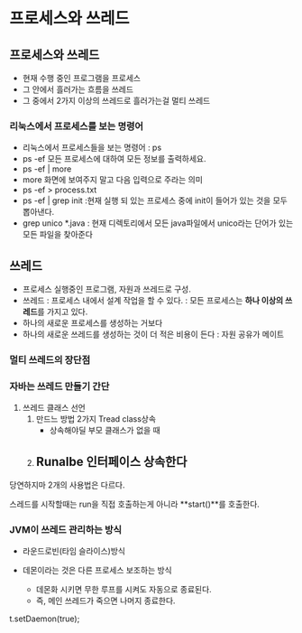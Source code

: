 # 프로세스와 쓰레드

## 프로세스와 쓰레드

- 현재 수행 중인 프로그램을 프로세스
- 그 안에서 흘러가는 흐름을 쓰레드
- 그 중에서 2가지 이상의 쓰레드로 흘러가는걸 멀티 쓰레드



### 리눅스에서 프로세스를 보는 명령어

- 리눅스에서 프로세스들을 보는 명령어 : ps
- ps -ef 모든 프로세스에 대하여 모든 정보를 출력하세요.
- ps -ef | more
- more 화면에 보여주지 말고 다음 입력으로 주라는  의미
- ps -ef > process.txt
- ps -ef | grep init :현재 실행 되 있는 프로세스 중에 init이 들어가 있는 것을 모두 뽑아낸다.
- grep unico *.java : 현재 디렉토리에서 모든 java파일에서 unico라는 단어가 있는 모든 파일을 찾아준다



## 쓰레드

- 프로세스 실행중인 프로그램, 자원과 쓰레드로 구성.
- 쓰레드 : 프로세스 내에서 설계 작업을 할 수 있다.
  	: 모든 프로세스는 **하나 이상의 쓰레드**를 가지고 있다.
- 하나의 새로운 프로세스를 생성하는 거보다
- 하나의 새로운 쓰레드를 생성하는 것이 더 적은 비용이 든다 : 자원 공유가 메이트



### 멀티 쓰레드의 장단점





### 자바는 쓰레드 만들기 간단

1. 쓰레드 클래스 선언
   1. 만드느 방법 2가지 Tread class상속
      - 상속해야딜 부모 클래스가 없을 때
   2. Runalbe 인터페이스 상속한다
      - 

당연하지마 2개의 사용법은 다르다.

스레드를 시작할때는 run을 직접 호출하는게 아니라 **start()**를 호출한다.



### JVM이 쓰레드 관리하는 방식

- 라운드로빈(타임 슬라이스)방식

- 데몬이라는 것은 다른 프로세스 보조하는 방식
  - 데몬화 시키면 무한 루프를 시켜도 자동으로 종료된다.
  - 즉, 메인 쓰레드가 죽으면 나머지 종료한다.

t.setDaemon(true);	